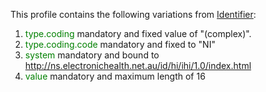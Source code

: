 This profile contains the following variations from [Identifier](http://hl7.org/fhir/R4/Identifier):

1. <span style='color:green'> type.coding </span> mandatory and fixed value of "(complex)".
1. <span style='color:green'> type.coding.code </span> mandatory and fixed to "NI"
1. <span style='color:green'> system </span> mandatory and bound to http://ns.electronichealth.net.au/id/hi/ihi/1.0/index.html
1. <span style='color:green'> value </span> mandatory and maximum length of 16
